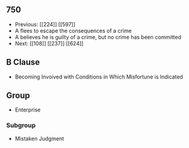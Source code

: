 ## 750
- Previous: [[224]] [[597]] 
- A flees to escape the consequences of a crime
- A believes he is guilty of a crime, but no crime has been committed
- Next: [[108]] [[237]] [[624]] 

## B Clause
- Becoming Invoived with Conditions in Which Misfortune is Indicated

## Group
- Enterprise

### Subgroup
- Mistaken Judgment

